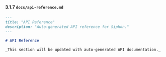 #### 3.1.7 `docs/api-reference.md`

```markdown
---
title: "API Reference"
description: "Auto-generated API reference for Siphon."
---

# API Reference

_This section will be updated with auto-generated API documentation._
```

